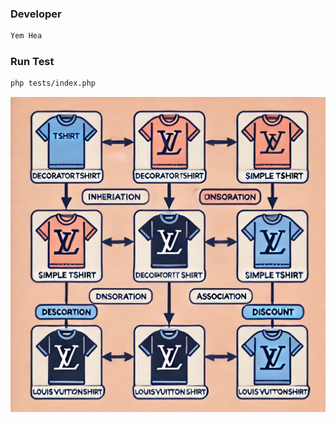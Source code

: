 ### Developer
```bash
Yem Hea
```

### Run Test
```bash
php tests/index.php
```

![alt text](image.png)
